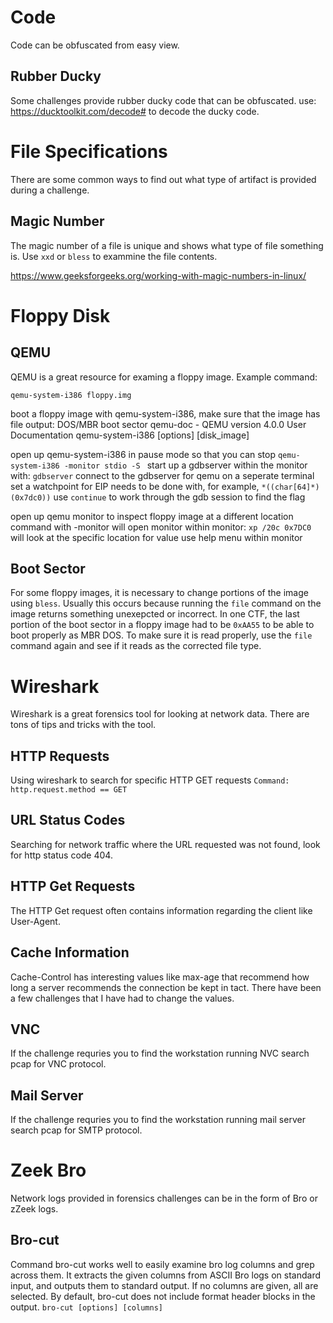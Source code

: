 # Code 
Code can be obfuscated from easy view. 

## Rubber Ducky
Some challenges provide rubber ducky code that can be obfuscated. use: https://ducktoolkit.com/decode# to decode the ducky code. 

# File Specifications 
There are some common ways to find out what type of artifact is provided during a challenge. 

## Magic Number
The magic number of a file is unique and shows what type of file something is. Use ```xxd``` or ```bless``` to exammine the file contents. 

https://www.geeksforgeeks.org/working-with-magic-numbers-in-linux/

# Floppy Disk
## QEMU
QEMU is a great resource for examing a floppy image. Example command: 
```
qemu-system-i386 floppy.img
```

boot a floppy image with qemu-system-i386, make sure that the image has file output: DOS/MBR boot sector
    qemu-doc - QEMU version 4.0.0 User Documentation
    qemu-system-i386 [options] [disk_image]
    

open up qemu-system-i386 in pause mode so that you can stop
    ```qemu-system-i386 -monitor stdio -S ```
    start up a gdbserver within the monitor with: ```gdbserver```
    connect to the gdbserver for qemu on a seperate terminal 
    set a watchpoint for EIP 
        needs to be done with, for example, ```*((char[64]*)(0x7dc0))```
    use ```continue``` to work through the gdb session to find the flag 

open up qemu monitor to inspect floppy image at a different location 
    command with -monitor will open monitor 
    within monitor: 
        ```xp /20c 0x7DC0``` will look at the specific location for value 
        use help menu within monitor

## Boot Sector 
For some floppy images, it is necessary to change portions of the image using ```bless```. Usually this occurs because running the ```file``` command on the image returns something unexepcted or incorrect. In one CTF, the last portion of the boot sector in a floppy image had to be ```0xAA55``` to be able to boot properly as MBR DOS. To make sure it is read properly, use the ```file``` command again and see if it reads as the corrected file type. 

# Wireshark 
Wireshark is a great forensics tool for looking at network data. There are tons of tips and tricks with the tool. 

## HTTP Requests 
Using wireshark to search for specific HTTP GET requests 
```Command: http.request.method == GET```

## URL Status Codes 
Searching for network traffic where the URL requested was not found, look for http status code 404. 

## HTTP Get Requests 
The HTTP Get request often contains information regarding the client like User-Agent. 

## Cache Information 
Cache-Control has interesting values like max-age that recommend how long a server recommends the connection be kept in tact. There have been a few challenges that I have had to change the values. 

## VNC
If the challenge requries you to find the workstation running NVC search pcap for VNC protocol. 

## Mail Server 
If the challenge requries you to find the workstation running mail server search pcap for SMTP protocol. 

# Zeek Bro
Network logs provided in forensics challenges can be in the form of Bro or zZeek logs. 


## Bro-cut
Command bro-cut works well to easily examine bro log columns and grep across them. It extracts the given columns from ASCII Bro logs on standard input, and outputs them to standard output. If no columns are given, all are selected. By default, bro-cut does not include format header blocks in the output. 
```bro-cut [options] [columns]```



